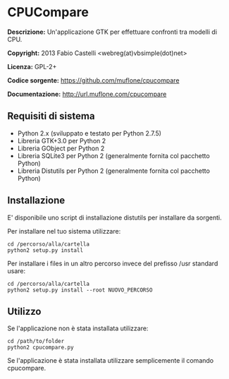 CPUCompare
==========
**Descrizione:** Un'applicazione GTK per effettuare confronti tra modelli di CPU.

**Copyright:** 2013 Fabio Castelli <webreg(at)vbsimple(dot)net>

**Licenza:** GPL-2+

**Codice sorgente:** https://github.com/muflone/cpucompare

**Documentazione:** http://url.muflone.com/cpucompare

Requisiti di sistema
--------------------

* Python 2.x (sviluppato e testato per Python 2.7.5)
* Libreria GTK+3.0 per Python 2
* Libreria GObject per Python 2
* Libreria SQLite3 per Python 2 (generalmente fornita col pacchetto Python)
* Libreria Distutils per Python 2 (generalmente fornita col pacchetto Python)

Installazione
-------------

E' disponibile uno script di installazione distutils per installare da sorgenti.

Per installare nel tuo sistema utilizzare:

    cd /percorso/alla/cartella
    python2 setup.py install

Per installare i files in un altro percorso invece del prefisso /usr standard
usare:

    cd /percorso/alla/cartella
    python2 setup.py install --root NUOVO_PERCORSO

Utilizzo
--------

Se l'applicazione non è stata installata utilizzare:

    cd /path/to/folder
    python2 cpucompare.py

Se l'applicazione è stata installata utilizzare semplicemente il comando
cpucompare.
